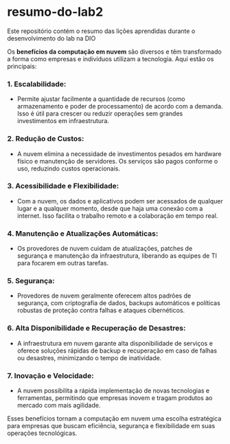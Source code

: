 # resumo-do-lab2
Este repositório contém o resumo das lições aprendidas durante o desenvolvimento do lab na DIO

Os **benefícios da computação em nuvem** 
são diversos e têm transformado a forma como empresas e indivíduos utilizam a tecnologia. Aqui estão os principais:

### 1. **Escalabilidade**:
   - Permite ajustar facilmente a quantidade de recursos (como armazenamento e poder de processamento) de acordo com a demanda. Isso é útil para crescer ou reduzir operações sem grandes investimentos em infraestrutura.

### 2. **Redução de Custos**:
   - A nuvem elimina a necessidade de investimentos pesados em hardware físico e manutenção de servidores. Os serviços são pagos conforme o uso, reduzindo custos operacionais.

### 3. **Acessibilidade e Flexibilidade**:
   - Com a nuvem, os dados e aplicativos podem ser acessados de qualquer lugar e a qualquer momento, desde que haja uma conexão com a internet. Isso facilita o trabalho remoto e a colaboração em tempo real.

### 4. **Manutenção e Atualizações Automáticas**:
   - Os provedores de nuvem cuidam de atualizações, patches de segurança e manutenção da infraestrutura, liberando as equipes de TI para focarem em outras tarefas.

### 5. **Segurança**:
   - Provedores de nuvem geralmente oferecem altos padrões de segurança, com criptografia de dados, backups automáticos e políticas robustas de proteção contra falhas e ataques cibernéticos.

### 6. **Alta Disponibilidade e Recuperação de Desastres**:
   - A infraestrutura em nuvem garante alta disponibilidade de serviços e oferece soluções rápidas de backup e recuperação em caso de falhas ou desastres, minimizando o tempo de inatividade.

### 7. **Inovação e Velocidade**:
   - A nuvem possibilita a rápida implementação de novas tecnologias e ferramentas, permitindo que empresas inovem e tragam produtos ao mercado com mais agilidade.

Esses benefícios tornam a computação em nuvem uma escolha estratégica para empresas que buscam eficiência, segurança e flexibilidade em suas operações tecnológicas.
